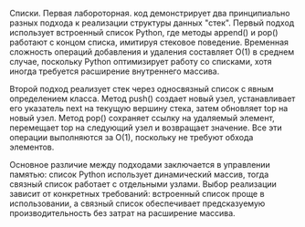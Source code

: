 Списки. Первая лабороторная.
код демонстрирует два принципиально разных подхода к реализации структуры данных "стек". Первый подход использует встроенный список Python, где методы append() и pop() работают с концом списка, имитируя стековое поведение. Временная сложность операций добавления и удаления составляет O(1) в среднем случае, поскольку Python оптимизирует работу со списками, хотя иногда требуется расширение внутреннего массива.

Второй подход реализует стек через односвязный список с явным определением класса. Метод push() создает новый узел, устанавливает его указатель next на текущую вершину стека, затем обновляет top на новый узел. Метод pop() сохраняет ссылку на удаляемый элемент, перемещает top на следующий узел и возвращает значение. Все эти операции выполняются за O(1), поскольку не требуют обхода элементов.

Основное различие между подходами заключается в управлении памятью: список Python использует динамический массив, тогда связный список работает с отдельными узлами. Выбор реализации зависит от конкретных требований: встроенный список проще в использовании, а связный список обеспечивает предсказуемую производительность без затрат на расширение массива.

